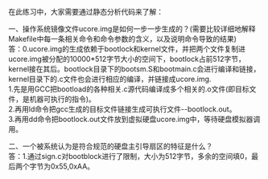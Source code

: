 在此练习中，大家需要通过静态分析代码来了解： 

一、操作系统镜像文件ucore.img是如何一步一步生成的？(需要比较详细地解释Makefile中每一条相关命令和命令参数的含义，以及说明命令导致的结果)  
答：0.ucore.img的生成依赖于bootlock和kernel文件，并把两个文件复制进ucore.img被分配的10000*512字节大小的空间下，bootlock占前512字节，kernel接在其后。bootlock目录下的bootsm.S和bootmain.c会进行编译和链接，kernel目录下的.c文件也会进行相应的编译，并链接成ucore.img.  
    1.先是用GCC把bootload的各种相关.c源代码编译成多个相关的.o文件(即目标文件，是机器可执行的指令)。   
    2.再用ld命令把gcc生成的目标文件链接生成可执行文件--bootlock.out。  
    3.再用dd命令把bootlock.out文件放到虚拟硬盘ucore.img中，等待硬盘模拟器调用。
    

二、一个被系统认为是符合规范的硬盘主引导扇区的特征是什么？  
答：1.通过sign.c对bootblock进行了限制，大小为512字节，多余的空间填0，最后两个字节为0x55,0xAA。  




